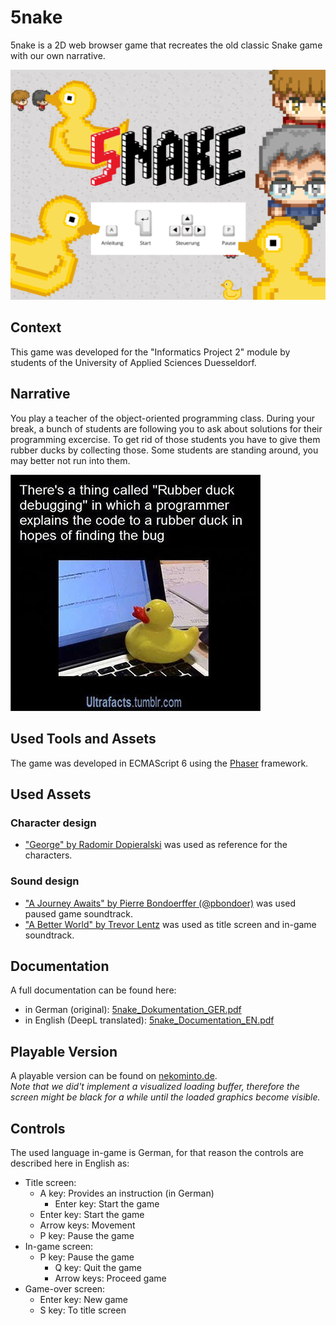 # 5nake
5nake is a 2D web browser game that recreates the old classic Snake game with our own narrative.

<a target="_blank" href="https://www.nekominto.de/" title="Link to playable version">![5nake title screen](./readme_src/5nake_title-screen.png)</a>
## Context
This game was developed for the "Informatics Project 2" module by students of the University of Applied Sciences Duesseldorf.
## Narrative
You play a teacher of the object-oriented programming class. During your break, a bunch of students are following you to ask about solutions for their programming excercise. To get rid of those students you have to give them rubber ducks by collecting those. Some students are standing around, you may better not run into them.

![Rubber duck meme](./readme_src/rubber-duck_meme.jpg)
## Used Tools and Assets
The game was developed in ECMAScript 6 using the <a href="https://phaser.io/" target="_blank">Phaser</a> framework.

## Used Assets
### Character design
- <a href="https://opengameart.org/users/sheep" target="_blank">"George" by Radomir Dopieralski</a> was used as reference for the characters.
### Sound design
- <a href="https://opengameart.org/content/a-journey-awaits" target="_blank">"A Journey Awaits" by Pierre Bondoerffer (@pbondoer)</a> was used paused game soundtrack. 
- <a href="https://opengameart.org/content/opengameartorg-theme-a-better-world" target="_blank">"A Better World" by Trevor Lentz</a> was used as title screen and in-game soundtrack. 

## Documentation
A full documentation can be found here:
- in German (original): <a href="https://www.juliancatnip.de/documents/5nake/5nake_Dokumentation_GER.pdf" target="_blank">5nake_Dokumentation_GER.pdf</a>
- in English (DeepL translated): <a href="https://www.juliancatnip.de/documents/5nake/5nake_Documentation_EN.pdf" target="_blank">5nake_Documentation_EN.pdf</a>
## Playable Version
A playable version can be found on <a href="https://www.nekominto.de/" target="_blank">nekominto.de</a>.<br>
*Note that we did't implement a visualized loading buffer, therefore the screen might be black for a while until the loaded graphics become visible.*
## Controls
The used language in-game is German, for that reason the controls are described here in English as:
- Title screen:
  - A key: Provides an instruction (in German)
    - Enter key: Start the game
  - Enter key: Start the game
  - Arrow keys: Movement
  - P key: Pause the game
- In-game screen:
  - P key: Pause the game
    - Q key: Quit the game
    - Arrow keys: Proceed game
- Game-over screen:
  - Enter key: New game
  - S key: To title screen
